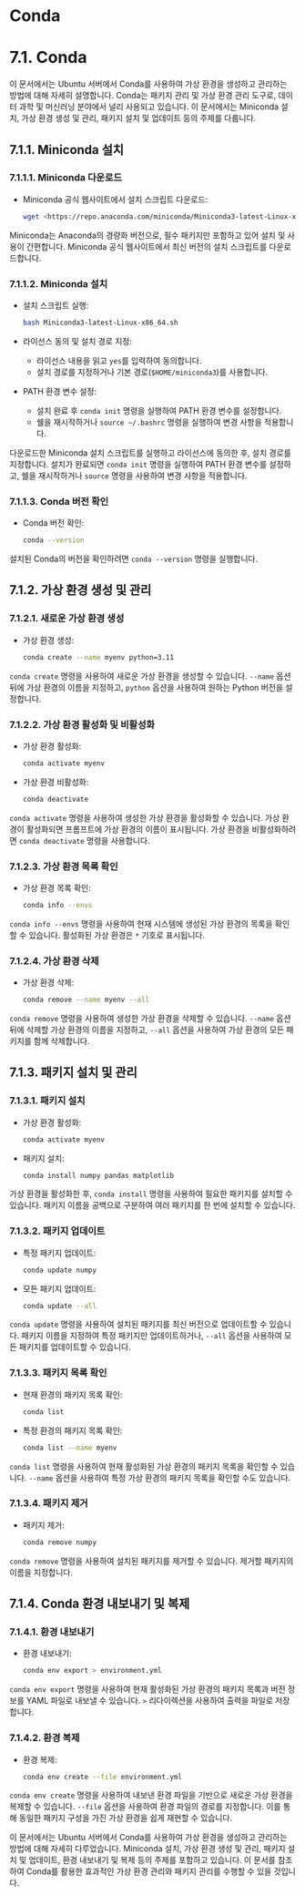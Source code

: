 # Conda

# 7.1. Conda

이 문서에서는 Ubuntu 서버에서 Conda를 사용하여 가상 환경을 생성하고 관리하는 방법에 대해 자세히 설명합니다. Conda는 패키지 관리 및 가상 환경 관리 도구로, 데이터 과학 및 머신러닝 분야에서 널리 사용되고 있습니다. 이 문서에서는 Miniconda 설치, 가상 환경 생성 및 관리, 패키지 설치 및 업데이트 등의 주제를 다룹니다.

## 7.1.1. Miniconda 설치

### 7.1.1.1. Miniconda 다운로드

- Miniconda 공식 웹사이트에서 설치 스크립트 다운로드:
    
    ```bash
    wget <https://repo.anaconda.com/miniconda/Miniconda3-latest-Linux-x86_64.sh>
    
    ```
    

Miniconda는 Anaconda의 경량화 버전으로, 필수 패키지만 포함하고 있어 설치 및 사용이 간편합니다. Miniconda 공식 웹사이트에서 최신 버전의 설치 스크립트를 다운로드합니다.

### 7.1.1.2. Miniconda 설치

- 설치 스크립트 실행:
    
    ```bash
    bash Miniconda3-latest-Linux-x86_64.sh
    
    ```
    
- 라이선스 동의 및 설치 경로 지정:
    - 라이선스 내용을 읽고 `yes`를 입력하여 동의합니다.
    - 설치 경로를 지정하거나 기본 경로(`$HOME/miniconda3`)를 사용합니다.
- PATH 환경 변수 설정:
    - 설치 완료 후 `conda init` 명령을 실행하여 PATH 환경 변수를 설정합니다.
    - 쉘을 재시작하거나 `source ~/.bashrc` 명령을 실행하여 변경 사항을 적용합니다.

다운로드한 Miniconda 설치 스크립트를 실행하고 라이선스에 동의한 후, 설치 경로를 지정합니다. 설치가 완료되면 `conda init` 명령을 실행하여 PATH 환경 변수를 설정하고, 쉘을 재시작하거나 `source` 명령을 사용하여 변경 사항을 적용합니다.

### 7.1.1.3. Conda 버전 확인

- Conda 버전 확인:
    
    ```bash
    conda --version
    
    ```
    

설치된 Conda의 버전을 확인하려면 `conda --version` 명령을 실행합니다.

## 7.1.2. 가상 환경 생성 및 관리

### 7.1.2.1. 새로운 가상 환경 생성

- 가상 환경 생성:
    
    ```bash
    conda create --name myenv python=3.11
    
    ```
    

`conda create` 명령을 사용하여 새로운 가상 환경을 생성할 수 있습니다. `--name` 옵션 뒤에 가상 환경의 이름을 지정하고, `python` 옵션을 사용하여 원하는 Python 버전을 설정합니다.

### 7.1.2.2. 가상 환경 활성화 및 비활성화

- 가상 환경 활성화:
    
    ```bash
    conda activate myenv
    
    ```
    
- 가상 환경 비활성화:
    
    ```bash
    conda deactivate
    
    ```
    

`conda activate` 명령을 사용하여 생성한 가상 환경을 활성화할 수 있습니다. 가상 환경이 활성화되면 프롬프트에 가상 환경의 이름이 표시됩니다. 가상 환경을 비활성화하려면 `conda deactivate` 명령을 사용합니다.

### 7.1.2.3. 가상 환경 목록 확인

- 가상 환경 목록 확인:
    
    ```bash
    conda info --envs
    
    ```
    

`conda info --envs` 명령을 사용하여 현재 시스템에 생성된 가상 환경의 목록을 확인할 수 있습니다. 활성화된 가상 환경은 `*` 기호로 표시됩니다.

### 7.1.2.4. 가상 환경 삭제

- 가상 환경 삭제:
    
    ```bash
    conda remove --name myenv --all
    
    ```
    

`conda remove` 명령을 사용하여 생성한 가상 환경을 삭제할 수 있습니다. `--name` 옵션 뒤에 삭제할 가상 환경의 이름을 지정하고, `--all` 옵션을 사용하여 가상 환경의 모든 패키지를 함께 삭제합니다.

## 7.1.3. 패키지 설치 및 관리

### 7.1.3.1. 패키지 설치

- 가상 환경 활성화:
    
    ```bash
    conda activate myenv
    
    ```
    
- 패키지 설치:
    
    ```bash
    conda install numpy pandas matplotlib
    
    ```
    

가상 환경을 활성화한 후, `conda install` 명령을 사용하여 필요한 패키지를 설치할 수 있습니다. 패키지 이름을 공백으로 구분하여 여러 패키지를 한 번에 설치할 수 있습니다.

### 7.1.3.2. 패키지 업데이트

- 특정 패키지 업데이트:
    
    ```bash
    conda update numpy
    
    ```
    
- 모든 패키지 업데이트:
    
    ```bash
    conda update --all
    
    ```
    

`conda update` 명령을 사용하여 설치된 패키지를 최신 버전으로 업데이트할 수 있습니다. 패키지 이름을 지정하여 특정 패키지만 업데이트하거나, `--all` 옵션을 사용하여 모든 패키지를 업데이트할 수 있습니다.

### 7.1.3.3. 패키지 목록 확인

- 현재 환경의 패키지 목록 확인:
    
    ```bash
    conda list
    
    ```
    
- 특정 환경의 패키지 목록 확인:
    
    ```bash
    conda list --name myenv
    
    ```
    

`conda list` 명령을 사용하여 현재 활성화된 가상 환경의 패키지 목록을 확인할 수 있습니다. `--name` 옵션을 사용하여 특정 가상 환경의 패키지 목록을 확인할 수도 있습니다.

### 7.1.3.4. 패키지 제거

- 패키지 제거:
    
    ```bash
    conda remove numpy
    
    ```
    

`conda remove` 명령을 사용하여 설치된 패키지를 제거할 수 있습니다. 제거할 패키지의 이름을 지정합니다.

## 7.1.4. Conda 환경 내보내기 및 복제

### 7.1.4.1. 환경 내보내기

- 환경 내보내기:
    
    ```bash
    conda env export > environment.yml
    
    ```
    

`conda env export` 명령을 사용하여 현재 활성화된 가상 환경의 패키지 목록과 버전 정보를 YAML 파일로 내보낼 수 있습니다. `>` 리다이렉션을 사용하여 출력을 파일로 저장합니다.

### 7.1.4.2. 환경 복제

- 환경 복제:
    
    ```bash
    conda env create --file environment.yml
    
    ```
    

`conda env create` 명령을 사용하여 내보낸 환경 파일을 기반으로 새로운 가상 환경을 복제할 수 있습니다. `--file` 옵션을 사용하여 환경 파일의 경로를 지정합니다. 이를 통해 동일한 패키지 구성을 가진 가상 환경을 쉽게 재현할 수 있습니다.

이 문서에서는 Ubuntu 서버에서 Conda를 사용하여 가상 환경을 생성하고 관리하는 방법에 대해 자세히 다루었습니다. Miniconda 설치, 가상 환경 생성 및 관리, 패키지 설치 및 업데이트, 환경 내보내기 및 복제 등의 주제를 포함하고 있습니다. 이 문서를 참조하여 Conda를 활용한 효과적인 가상 환경 관리와 패키지 관리를 수행할 수 있을 것입니다.